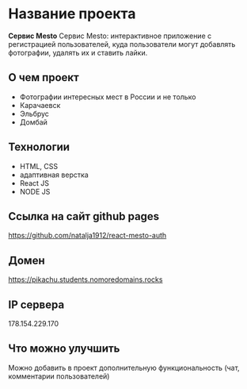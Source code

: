 # Название проекта
**Сервис Mesto**
Сервис Mesto: интерактивное приложение с регистрацией пользователей, куда пользователи могут добавлять фотографии, удалять их и ставить лайки.

## О чем проект
 * Фотографии интересных мест в России и не только
 * Карачаевск
 * Эльбрус
 * Домбай


## Технологии
 * HTML, CSS
 * адаптивная верстка
 * React JS
 * NODE JS

## Ссылка на сайт github pages 
https://github.com/natalja1912/react-mesto-auth

## Домен
https://pikachu.students.nomoredomains.rocks

## IP сервера
178.154.229.170

## Что можно улучшить
Можно добавить в проект дополнительную функциональность (чат, комментарии пользователей)
